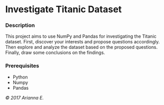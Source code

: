 # Investigate Titanic Dataset

### Description
This project aims to use NumPy and Pandas for investigating the Titanic dataset. First, discover your interests and propose questions accordingly. Then explore and analyze the dataset based on the proposed questions. Finally, draw some conclusions on the findings. 

### Prerequisites
* Python
* Numpy
* Pandas

*© 2017 Arianna E.*   
